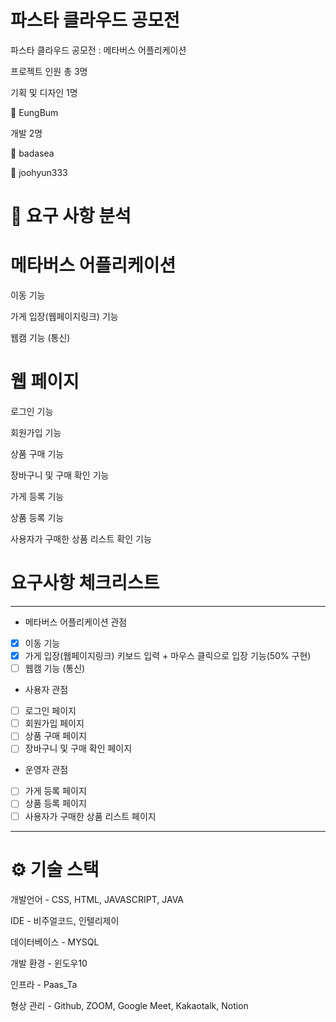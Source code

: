 # 파스타 클라우드 공모전

파스타 클라우드 공모전 : 메타버스 어플리케이션

프로젝트 인원 총 3명


기획 및 디자인 1명


👨 EungBum


개발 2명

👨 badasea

👨 joohyun333




# 📌 요구 사항 분석

# 메타버스 어플리케이션

이동 기능

가게 입장(웹페이지링크) 기능

웹캠 기능 (통신)

# 웹 페이지

로그인 기능

회원가입 기능

상품 구매 기능

장바구니 및 구매 확인 기능

가게 등록 기능

상품 등록 기능

사용자가 구매한 상품 리스트 확인 기능

# 요구사항 체크리스트

---

- 메타버스 어플리케이션 관점
- [x]  이동 기능
- [x]  가게 입장(웹페이지링크) 키보드 입력 + 마우스 클릭으로 입장 기능(50% 구현)
- [ ]  웹캠 기능 (통신)

- 사용자 관점
- [ ]  로그인 페이지
- [ ]  회원가입 페이지
- [ ]  상품 구매 페이지
- [ ]  장바구니 및 구매 확인 페이지

- 운영자 관점
- [ ]  가게 등록 페이지
- [ ]  상품 등록 페이지
- [ ]  사용자가 구매한 상품 리스트 페이지

---

# ⚙ 기술 스택 

개발언어 - CSS, HTML, JAVASCRIPT, JAVA

IDE - 비주얼코드, 인텔리제이

데이터베이스 - MYSQL

개발 환경 - 윈도우10

인프라 - Paas_Ta

형상 관리 - Github, ZOOM, Google Meet, Kakaotalk, Notion
